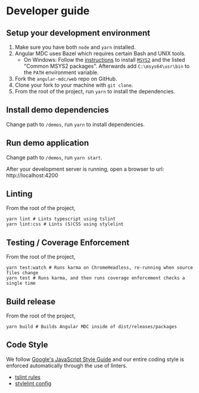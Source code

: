 # Developer guide

## <a name="setup"></a> Setup your development environment

1. Make sure you have both `node` and `yarn` installed.
2. Angular MDC uses Bazel which requires certain Bash and UNIX tools.
   - On Windows: Follow the [instructions](https://docs.bazel.build/versions/master/install-windows.html#5-optional-install-compilers-and-language-runtimes)
   to install [`MSYS2`](https://www.msys2.org/) and the listed "Common MSYS2 packages".
   Afterwards add `C:\msys64\usr\bin` to the `PATH` environment variable.
3. Fork the `angular-mdc/web` repo on GitHub.
4. Clone your fork to your machine with `git clone`.
5. From the root of the project, run `yarn` to install the dependencies.

## <a name="setupdemos"></a> Install demo dependencies
Change path to `/demos`, run `yarn` to install dependencies.

## <a name="demo-server"></a> Run demo application
Change path to `/demos`, run `yarn start`.

After your development server is running, open a browser to url: http://localhost:4200

## <a name="lint"></a> Linting
From the root of the project,
```
yarn lint # Lints typescript using tslint
yarn lint:css # Lints (S)CSS using stylelint
```

## <a name="test"></a> Testing / Coverage Enforcement
From the root of the project,
```
yarn test:watch # Runs karma on ChromeHeadless, re-running when source files change
yarn test # Runs karma, and then runs coverage enforcement checks a single time
```

## <a name="build"></a> Build release
From the root of the project,
```
yarn build # Builds Angular MDC inside of dist/releases/packages
```

## <a name="code-style"></a> Code Style
We follow [Google's JavaScript Style Guide](https://google.github.io/styleguide/jsguide.html) and our entire coding style is enforced automatically through the use of linters.
* [tslint rules](https://github.com/trimox/angular-mdc-web/blob/master/tslint.json)
* [stylelint config](https://github.com/trimox/angular-mdc-web/blob/master/.stylelint-config.yaml)
